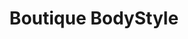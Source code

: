---
title: "Boutique BodyStyle"
url: /trois-rivieres/boutique-bodystyle/
shop: nutrition supplements
---